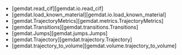 - [gemdat.read_cif][gemdat.io.read_cif]
- [gemdat.load_known_material][gemdat.io.load_known_material]
- [gemdat.TrajectoryMetrics][gemdat.metrics.TrajectoryMetrics]
- [gemdat.Transitions][gemdat.transitions.Transitions]
- [gemdat.Jumps][gemdat.jumps.Jumps]
- [gemdat.Trajectory][gemdat.trajectory.Trajectory]
- [gemdat.trajectory_to_volume][gemdat.volume.trajectory_to_volume]
